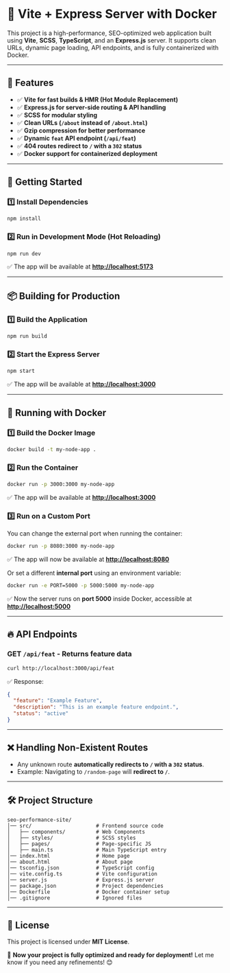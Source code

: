 # 🚀 Vite + Express Server with Docker

This project is a high-performance, SEO-optimized web application built using **Vite**, **SCSS**, **TypeScript**, and an **Express.js** server. It supports clean URLs, dynamic page loading, API endpoints, and is fully containerized with Docker.

---

## 📌 Features
- ✅ **Vite for fast builds & HMR (Hot Module Replacement)**
- ✅ **Express.js for server-side routing & API handling**
- ✅ **SCSS for modular styling**
- ✅ **Clean URLs (`/about` instead of `/about.html`)**
- ✅ **Gzip compression for better performance**
- ✅ **Dynamic `feat` API endpoint (`/api/feat`)**
- ✅ **404 routes redirect to `/` with a `302` status**
- ✅ **Docker support for containerized deployment**

---

## 🚀 Getting Started

### **1️⃣ Install Dependencies**
```sh
npm install
```

### **2️⃣ Run in Development Mode (Hot Reloading)**
```sh
npm run dev
```
✅ The app will be available at **[http://localhost:5173](http://localhost:5173)**

---

## 📦 Building for Production

### **1️⃣ Build the Application**
```sh
npm run build
```

### **2️⃣ Start the Express Server**
```sh
npm start
```
✅ The app will be available at **[http://localhost:3000](http://localhost:3000)**

---

## 🐳 Running with Docker

### **1️⃣ Build the Docker Image**
```sh
docker build -t my-node-app .
```

### **2️⃣ Run the Container**
```sh
docker run -p 3000:3000 my-node-app
```
✅ The app will be available at **[http://localhost:3000](http://localhost:3000)**

### **3️⃣ Run on a Custom Port**
You can change the external port when running the container:
```sh
docker run -p 8080:3000 my-node-app
```
✅ The app will now be available at **[http://localhost:8080](http://localhost:8080)**

Or set a different **internal port** using an environment variable:
```sh
docker run -e PORT=5000 -p 5000:5000 my-node-app
```
✅ Now the server runs on **port 5000** inside Docker, accessible at **[http://localhost:5000](http://localhost:5000)**

---

## 🔥 API Endpoints

### **GET `/api/feat`** - Returns feature data
```sh
curl http://localhost:3000/api/feat
```
✅ Response:
```json
{
  "feature": "Example Feature",
  "description": "This is an example feature endpoint.",
  "status": "active"
}
```

---

## ❌ Handling Non-Existent Routes
- Any unknown route **automatically redirects to `/` with a `302` status**.
- Example: Navigating to `/random-page` will **redirect to `/`**.

---

## 🛠 Project Structure
```
seo-performance-site/
│── src/                     # Frontend source code
│   ├── components/          # Web Components
│   ├── styles/              # SCSS styles
│   ├── pages/               # Page-specific JS
│   ├── main.ts              # Main TypeScript entry
│── index.html               # Home page
│── about.html               # About page
│── tsconfig.json            # TypeScript config
│── vite.config.ts           # Vite configuration
│── server.js                # Express.js server
│── package.json             # Project dependencies
│── Dockerfile               # Docker container setup
│── .gitignore               # Ignored files
```

---

## 📄 License
This project is licensed under **MIT License**.

🚀 **Now your project is fully optimized and ready for deployment!** Let me know if you need any refinements! 😊

